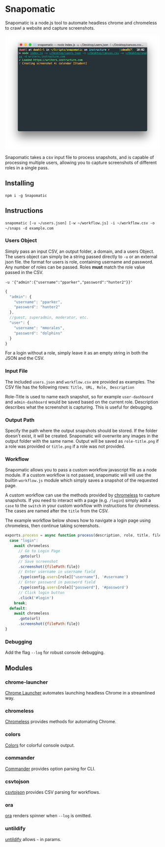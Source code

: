 # Snapomatic
Snapomatic is a node.js tool to automate headless chrome and chromeless to crawl a website and capture screenshots.

![Snapomatic in process of capturing screenshots](https://raw.githubusercontent.com/thedannywahl/snapomatic/master/example/inprogress.png "Snapomatic in process of capturing screenshots")

Snapomatic takes a csv input file to process snapshots, and is capable of processing multiple users, allowing you to capture screenshots of different roles in a single pass.

## Installing

`npm i -g Snapomatic`

## Instructions
`snapomatic [-u ~/users.json] [-w ~/workflow.js] -i ~/workflow.csv -o ~/snaps -d example.com`

### Users Object
Simply pass an input CSV, an output folder, a domain, and a users Object. The users object can simply be a string passed directly to `-u` or an external json file.  the format for users is role, containing username and password.  Any number of roles can be passed.  Roles **must** match the role value passed in the CSV.

`-u '{"admin":{"username":"pparker","password":"hunter2"}}'`

```javascript
{
  "admin": {
    "username": "pparker",
    "password": "hunter2"
  },
  //guest, superadmin, moderator, etc.
  "user": {
    "username": "mmorales",
    "password": "dolphins"
  }
}
```

For a login without a role, simply leave it as an empty string in both the JSON and the CSV.

### Input File
The included `users.json` and `workflow.csv` are provided as examples.  The CSV file has the following rows:
`Title, URL, Role, Description`

Role-Title is used to name each snapshot, so for example `user-dashboard` and `admin-dashboard` would be saved based on the current role.  Description describes what the screenshot is capturing.  This is useful for debugging.

### Output Path
Specify the path where the output snapshots should be stored.  If the folder doesn't exist, it will be created.  Snapomatic will overwrite any images in the output folder with the same name.  Output will be saved as `role-title.png` if a role was provided or `title.png` if a role was not provided.

### Workflow

Snapomatic allows you to pass a custom workflow javascript file as a node module.  If a custom workflow is not passed, snapomatic will will use the builtin `workflow.js` module which simply saves a snapshot of the requested page.

A custom workflow can use the methods provided by [chromeless](https://github.com/prismagraphql/chromeless/) to capture snapshots.  If you need to interact with a page (e.g. `/login`) simply add a `case` to the `switch` in your custom workflow with instructions for chromeless. The cases are named after the `title` from the CSV.

The example workflow below shows how to navigate a login page using chromeless, then continue taking screenshots.

```javascript
exports.process = async function process(description, role, title, file, url, chromeless, config) {
  case "login":
    await chromeless
      // Go to Login Page
      .goto(url)
      // Save screenshot
      .screenshot({filePath:file})
      // Enter username in username field
      .type(config.users[role]["username"], '#username')
      // Enter password in password field
      .type(config.users[role]["password"], '#password')
      // Click login button
      .click('#login')
    break;
  default:
    await chromeless
      .goto(url)
      .screenshot({filePath:file})
}
```

### Debugging
Add the flag `--log` for robust console debugging.

## Modules

### chrome-launcher
[Chrome Launcher](https://github.com/GoogleChrome/chrome-launcher) automates launching headless Chrome in a streamlined way.

### chromeless
[Chromeless](https://github.com/prismagraphql/chromeless/) provides methods for automating Chrome.

### colors
[Colors](https://github.com/Marak/colors.js) for colorful console output.

### commander
[Commander](https://github.com/tj/commander.js) provides option parsing for CLI.

### csvtojson
[csvtojson](https://github.com/Keyang/node-csvtojson) provides CSV parsing for workflows.

### ora
[ora](https://github.com/sindresorhus/ora) renders spinner when `--log` is omitted.

### untildify
[untildify](https://github.com/sindresorhus/untildify) allows `~` in params.
